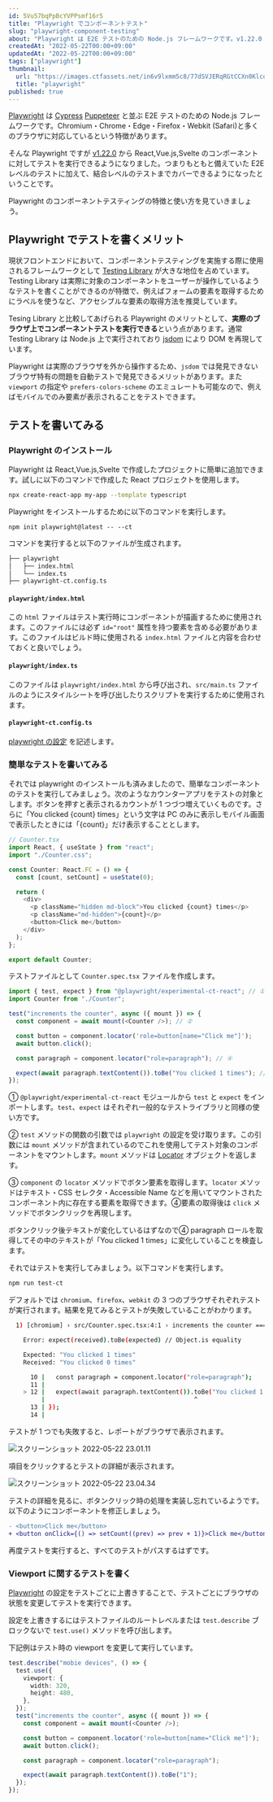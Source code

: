 ```yaml
---
id: 5Vu57bqPpBcYVPPsmf16r5
title: "Playwright でコンポーネントテスト"
slug: "playwright-component-testing"
about: "Playwright は E2E テストのための Node.js フレームワークです。v1.22.0 から React,Vue.js,Svelte のコンポーネントに対してテストを実行できるようになりました。つまりもともと備えていた E2E レベルのテストに加えて、結合レベルのテストまでカバーできるようになったということです。"
createdAt: "2022-05-22T00:00+09:00"
updatedAt: "2022-05-22T00:00+09:00"
tags: ["playwright"]
thumbnail:
  url: "https://images.ctfassets.net/in6v9lxmm5c8/77dSVJERqRGtCCXn0Klcqi/3ce881e4a096b847fcf05aad50ada52c/6ph50kzxkz28u8jw482l.webp"
  title: "playwright"
published: true
---
```

[Playwright](https://playwright.dev/) は [Cypress](https://www.cypress.io/) [Puppeteer](https://pptr.dev/) と並ぶ E2E テストのための Node.js フレームワークです。Chromium・Chrome・Edge・Firefox・Webkit (Safari)と多くのブラウザに対応しているという特徴があります。

そんな Playwright ですが [v1.22.0](https://github.com/microsoft/playwright/releases/tag/v1.22.0) から React,Vue.js,Svelte のコンポーネントに対してテストを実行できるようになりました。つまりもともと備えていた E2E レベルのテストに加えて、結合レベルのテストまでカバーできるようになったということです。

Playwright のコンポーネントテスティングの特徴と使い方を見ていきましょう。

## Playwright でテストを書くメリット

現状フロントエンドにおいて、コンポーネントテスティングを実施する際に使用されるフレームワークとして [Testing Library](https://testing-library.com/) が大きな地位を占めています。Testing Library は実際に対象のコンポーネントをユーザーが操作しているようなテストを書くことができるのが特徴で、例えばフォームの要素を取得するためにラベルを使うなど、アクセシブルな要素の取得方法を推奨しています。

Tesing Library と比較してあげられる Playwright のメリットとして、**実際のブラウザ上でコンポーネントテストを実行できる**という点があります。通常 Testing Library は Node.js 上で実行されており [jsdom](https://github.com/jsdom/jsdom) により DOM を再現しています。

Playwright は実際のブラウザを外から操作するため、`jsdom` では発見できないブラウザ特有の問題を自動テストで発見できるメリットがあります。また `viewport` の指定や `prefers-colors-scheme` のエミュレートも可能なので、例えばモバイルでのみ要素が表示されることをテストできます。

## テストを書いてみる

### Playwright のインストール

Playwright は React,Vue.js,Svelte で作成したプロジェクトに簡単に追加できます。試しに以下のコマンドで作成した React プロジェクトを使用します。

```sh
npx create-react-app my-app --template typescript
```

Playwright をインストールするために以下のコマンドを実行します。

```hsh
npm init playwright@latest -- --ct
```

コマンドを実行すると以下のファイルが生成されます。

```sh
├── playwright
│   ├── index.html
│   └── index.ts
├── playwright-ct.config.ts
```

#### `playwright/index.html`

この `html` ファイルはテスト実行時にコンポーネントが描画するために使用されます。このファイルには必ず `id="root"` 属性を持つ要素を含める必要があります。このファイルはビルド時に使用される `index.html` ファイルと内容を合わせておくと良いでしょう。

#### `playwright/index.ts`

このファイルは `playwright/index.html` から呼び出され、`src/main.ts` ファイルのようにスタイルシートを呼び出したりスクリプトを実行するために使用されます。

#### `playwright-ct.config.ts`

[playwright の設定](https://playwright.dev/docs/test-configuration) を記述します。

### 簡単なテストを書いてみる

それでは playwright のインストールも済みましたので、簡単なコンポーネントのテストを実行してみましょう。次のようなカウンターアプリをテストの対象とします。ボタンを押すと表示されるカウントが 1 つづつ増えていくものです。さらに「You clicked {count} times」という文字は PC のみに表示しモバイル画面で表示したときには「{count}」だけ表示することとします。

```ts
// Counter.tsx
import React, { useState } from "react";
import "./Counter.css";

const Counter: React.FC = () => {
  const [count, setCount] = useState(0);

  return (
    <div>
      <p className="hidden md-block">You clicked {count} times</p>
      <p className="md-hidden">{count}</p>
      <button>Click me</button>
    </div>
  );
};

export default Counter;
```

テストファイルとして `Counter.spec.tsx` ファイルを作成します。

```ts
import { test, expect } from "@playwright/experimental-ct-react"; // ①
import Counter from "./Counter";

test("increments the counter", async ({ mount }) => {
  const component = await mount(<Counter />); // ②

  const button = component.locator('role=button[name="Click me"]');
  await button.click();

  const paragraph = component.locator("role=paragraph"); // ④

  expect(await paragraph.textContent()).toBe("You clicked 1 times"); // ⑤
});
```

① `@playwright/experimental-ct-react` モジュールから `test` と `expect` をインポートします。`test`、`expect` はそれぞれ一般的なテストライブラリと同様の使い方です。

② `test` メソッドの関数の引数では `playwright` の設定を受け取ります。この引数には `mount` メソッドが含まれているのでこれを使用してテスト対象のコンポーネントをマウントします。`mount` メソッドは [Locator](https://playwright.dev/docs/locators) オブジェクトを返します。

③ `component` の `locator` メソッドでボタン要素を取得します。`locator` メソッドはテキスト・CSS セレクタ・Accessible Name などを用いてマウントされたコンポーネント内に存在する要素を取得できます。④要素の取得後は `click` メソッドでボタンクリックを再現します。

ボタンクリック後テキストが変化しているはずなので④ paragraph ロールを取得してその中のテキストが「You clicked 1 times」に変化していることを検査します。

それではテストを実行してみましょう。以下コマンドを実行します。

```sh
npm run test-ct
```

デフォルトでは `chromium`、`firefox`、`webkit` の 3 つのブラウザそれぞれテストが実行されます。結果を見てみるとテストが失敗していることがわかります。

```sh
  1) [chromium] › src/Counter.spec.tsx:4:1 › increments the counter ================================

    Error: expect(received).toBe(expected) // Object.is equality

    Expected: "You clicked 1 times"
    Received: "You clicked 0 times"

      10 |   const paragraph = component.locator("role=paragraph");
      11 |
    > 12 |   expect(await paragraph.textContent()).toBe("You clicked 1 times");
         |                                         ^
      13 | });
      14 |
```

テストが 1 つでも失敗すると、レポートがブラウザで表示されます。

![スクリーンショット 2022-05-22 23.01.11](//images.ctfassets.net/in6v9lxmm5c8/4cS8CXGWktxul0R7bY2SSc/c56358603c9475f7ca7262d59aff1520/____________________________2022-05-22_23.01.11.png)

項目をクリックするとテストの詳細が表示されます。

![スクリーンショット 2022-05-22 23.04.34](//images.ctfassets.net/in6v9lxmm5c8/61ikLOeMroVlrHG1IR5N27/bd32dcee9f2e749249efe1820bea7a6e/____________________________2022-05-22_23.04.34.png)

テストの詳細を見るに、ボタンクリック時の処理を実装し忘れているようです。以下のようにコンポーネントを修正しましょう。

```diff
- <button>Click me</button>
+ <button onClick={() => setCount((prev) => prev + 1)}>Click me</button>
```

再度テストを実行すると、すべてのテストがパスするはずです。

### Viewport に関するテストを書く

[Playwright](https://playwright.dev/docs/test-configuration) の設定をテストごとに上書きすることで、テストごとにブラウザの状態を変更してテストを実行できます。

設定を上書きするにはテストファイルのルートレベルまたは `test.describe` ブロックないで `test.use()` メソッドを呼び出します。

下記例はテスト時の viewport を変更して実行しています。

```ts
test.describe("mobie devices", () => {
  test.use({
    viewport: {
      width: 320,
      height: 480,
    },
  });
  test("increments the counter", async ({ mount }) => {
    const component = await mount(<Counter />);

    const button = component.locator('role=button[name="Click me"]');
    await button.click();

    const paragraph = component.locator("role=paragraph");

    expect(await paragraph.textContent()).toBe("1");
  });
});
```
